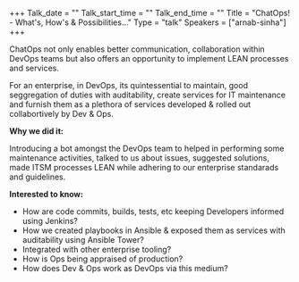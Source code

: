 +++
Talk_date = ""
Talk_start_time = ""
Talk_end_time = ""
Title = "ChatOps! - What's, How's & Possibilities..."
Type = "talk"
Speakers = ["arnab-sinha"]
+++

ChatOps not only enables better communication, collaboration within DevOps teams but also offers an opportunity to implement LEAN processes and services. 

For an enterprise, in DevOps, its quintessential to maintain, good seggregation of duties with auditability, create services for IT maintenance and furnish them as a plethora of services developed & rolled out collabortively by Dev & Ops. 

**Why we did it:** 

Introducing a bot amongst the DevOps team to helped in performing some maintenance activities, talked to us about issues, suggested solutions, made ITSM processes LEAN while adhering to our enterprise standarads and guidelines. 

**Interested to know:** 

* How are code commits, builds, tests, etc keeping Developers informed using Jenkins?
* How we created playbooks in Ansible & exposed them as services with auditability using Ansible Tower? 
* Integrated with other enterprise tooling? 
* How is Ops being appraised of production? 
* How does Dev & Ops work as DevOps via this medium?
